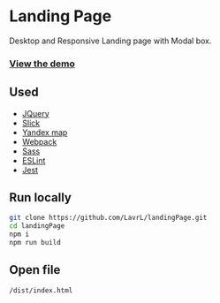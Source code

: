 # Landing Page

Desktop and Responsive Landing page with Modal box.

### [View the demo](https://ll-dev.ru/diplom/)

## Used

- [JQuery](https://jquery.com/)
- [Slick](https://kenwheeler.github.io/slick/)
- [Yandex map](https://yandex.ru/maps/)
- [Webpack](https://webpack.js.org/)
- [Sass](https://sass-lang.com/)
- [ESLint](https://eslint.org/)
- [Jest](https://jestjs.io/en/)

## Run locally
```bash
git clone https://github.com/LavrL/landingPage.git
cd landingPage
npm i
npm run build
```

## Open file
```
/dist/index.html
```
